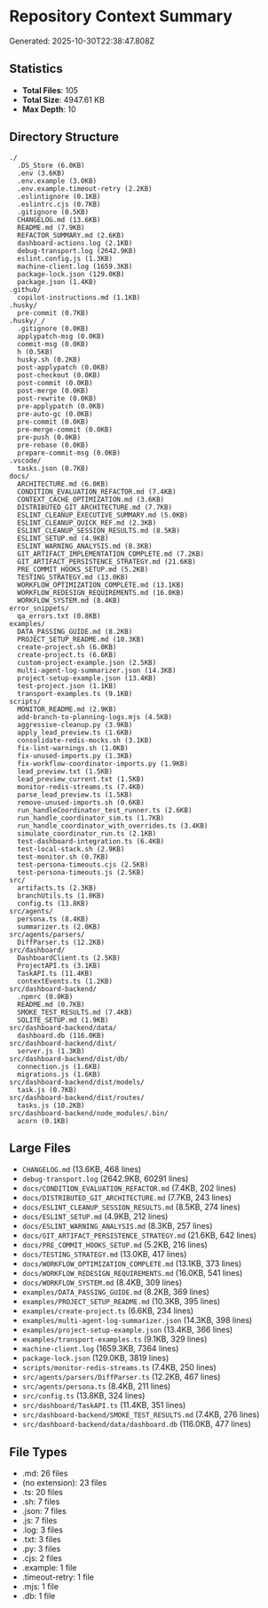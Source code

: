 # Repository Context Summary

Generated: 2025-10-30T22:38:47.808Z

## Statistics

- **Total Files**: 105
- **Total Size**: 4947.61 KB
- **Max Depth**: 10

## Directory Structure

```
./
  .DS_Store (6.0KB)
  .env (3.6KB)
  .env.example (3.0KB)
  .env.example.timeout-retry (2.2KB)
  .eslintignore (0.1KB)
  .eslintrc.cjs (0.7KB)
  .gitignore (0.5KB)
  CHANGELOG.md (13.6KB)
  README.md (7.9KB)
  REFACTOR_SUMMARY.md (2.6KB)
  dashboard-actions.log (2.1KB)
  debug-transport.log (2642.9KB)
  eslint.config.js (1.3KB)
  machine-client.log (1659.3KB)
  package-lock.json (129.0KB)
  package.json (1.4KB)
.github/
  copilot-instructions.md (1.1KB)
.husky/
  pre-commit (0.7KB)
.husky/_/
  .gitignore (0.0KB)
  applypatch-msg (0.0KB)
  commit-msg (0.0KB)
  h (0.5KB)
  husky.sh (0.2KB)
  post-applypatch (0.0KB)
  post-checkout (0.0KB)
  post-commit (0.0KB)
  post-merge (0.0KB)
  post-rewrite (0.0KB)
  pre-applypatch (0.0KB)
  pre-auto-gc (0.0KB)
  pre-commit (0.0KB)
  pre-merge-commit (0.0KB)
  pre-push (0.0KB)
  pre-rebase (0.0KB)
  prepare-commit-msg (0.0KB)
.vscode/
  tasks.json (0.7KB)
docs/
  ARCHITECTURE.md (6.0KB)
  CONDITION_EVALUATION_REFACTOR.md (7.4KB)
  CONTEXT_CACHE_OPTIMIZATION.md (3.6KB)
  DISTRIBUTED_GIT_ARCHITECTURE.md (7.7KB)
  ESLINT_CLEANUP_EXECUTIVE_SUMMARY.md (5.0KB)
  ESLINT_CLEANUP_QUICK_REF.md (2.3KB)
  ESLINT_CLEANUP_SESSION_RESULTS.md (8.5KB)
  ESLINT_SETUP.md (4.9KB)
  ESLINT_WARNING_ANALYSIS.md (8.3KB)
  GIT_ARTIFACT_IMPLEMENTATION_COMPLETE.md (7.2KB)
  GIT_ARTIFACT_PERSISTENCE_STRATEGY.md (21.6KB)
  PRE_COMMIT_HOOKS_SETUP.md (5.2KB)
  TESTING_STRATEGY.md (13.0KB)
  WORKFLOW_OPTIMIZATION_COMPLETE.md (13.1KB)
  WORKFLOW_REDESIGN_REQUIREMENTS.md (16.0KB)
  WORKFLOW_SYSTEM.md (8.4KB)
error_snippets/
  qa_errors.txt (0.8KB)
examples/
  DATA_PASSING_GUIDE.md (8.2KB)
  PROJECT_SETUP_README.md (10.3KB)
  create-project.sh (6.0KB)
  create-project.ts (6.6KB)
  custom-project-example.json (2.5KB)
  multi-agent-log-summarizer.json (14.3KB)
  project-setup-example.json (13.4KB)
  test-project.json (1.1KB)
  transport-examples.ts (9.1KB)
scripts/
  MONITOR_README.md (2.9KB)
  add-branch-to-planning-logs.mjs (4.5KB)
  aggressive-cleanup.py (3.9KB)
  apply_lead_preview.ts (1.6KB)
  consolidate-redis-mocks.sh (3.1KB)
  fix-lint-warnings.sh (1.0KB)
  fix-unused-imports.py (1.3KB)
  fix-workflow-coordinator-imports.py (1.9KB)
  lead_preview.txt (1.5KB)
  lead_preview_current.txt (1.5KB)
  monitor-redis-streams.ts (7.4KB)
  parse_lead_preview.ts (1.5KB)
  remove-unused-imports.sh (0.6KB)
  run_handleCoordinator_test_runner.ts (2.6KB)
  run_handle_coordinator_sim.ts (1.7KB)
  run_handle_coordinator_with_overrides.ts (3.4KB)
  simulate_coordinator_run.ts (2.1KB)
  test-dashboard-integration.ts (6.4KB)
  test-local-stack.sh (2.9KB)
  test-monitor.sh (0.7KB)
  test-persona-timeouts.cjs (2.5KB)
  test-persona-timeouts.js (2.5KB)
src/
  artifacts.ts (2.3KB)
  branchUtils.ts (1.0KB)
  config.ts (13.8KB)
src/agents/
  persona.ts (8.4KB)
  summarizer.ts (2.0KB)
src/agents/parsers/
  DiffParser.ts (12.2KB)
src/dashboard/
  DashboardClient.ts (2.5KB)
  ProjectAPI.ts (3.1KB)
  TaskAPI.ts (11.4KB)
  contextEvents.ts (1.2KB)
src/dashboard-backend/
  .npmrc (0.0KB)
  README.md (0.7KB)
  SMOKE_TEST_RESULTS.md (7.4KB)
  SQLITE_SETUP.md (1.9KB)
src/dashboard-backend/data/
  dashboard.db (116.0KB)
src/dashboard-backend/dist/
  server.js (1.3KB)
src/dashboard-backend/dist/db/
  connection.js (1.6KB)
  migrations.js (1.6KB)
src/dashboard-backend/dist/models/
  task.js (0.7KB)
src/dashboard-backend/dist/routes/
  tasks.js (10.2KB)
src/dashboard-backend/node_modules/.bin/
  acorn (0.1KB)
```

## Large Files

- `CHANGELOG.md` (13.6KB, 468 lines)
- `debug-transport.log` (2642.9KB, 60291 lines)
- `docs/CONDITION_EVALUATION_REFACTOR.md` (7.4KB, 202 lines)
- `docs/DISTRIBUTED_GIT_ARCHITECTURE.md` (7.7KB, 243 lines)
- `docs/ESLINT_CLEANUP_SESSION_RESULTS.md` (8.5KB, 274 lines)
- `docs/ESLINT_SETUP.md` (4.9KB, 212 lines)
- `docs/ESLINT_WARNING_ANALYSIS.md` (8.3KB, 257 lines)
- `docs/GIT_ARTIFACT_PERSISTENCE_STRATEGY.md` (21.6KB, 642 lines)
- `docs/PRE_COMMIT_HOOKS_SETUP.md` (5.2KB, 216 lines)
- `docs/TESTING_STRATEGY.md` (13.0KB, 417 lines)
- `docs/WORKFLOW_OPTIMIZATION_COMPLETE.md` (13.1KB, 373 lines)
- `docs/WORKFLOW_REDESIGN_REQUIREMENTS.md` (16.0KB, 541 lines)
- `docs/WORKFLOW_SYSTEM.md` (8.4KB, 309 lines)
- `examples/DATA_PASSING_GUIDE.md` (8.2KB, 369 lines)
- `examples/PROJECT_SETUP_README.md` (10.3KB, 395 lines)
- `examples/create-project.ts` (6.6KB, 234 lines)
- `examples/multi-agent-log-summarizer.json` (14.3KB, 398 lines)
- `examples/project-setup-example.json` (13.4KB, 366 lines)
- `examples/transport-examples.ts` (9.1KB, 329 lines)
- `machine-client.log` (1659.3KB, 7364 lines)
- `package-lock.json` (129.0KB, 3819 lines)
- `scripts/monitor-redis-streams.ts` (7.4KB, 250 lines)
- `src/agents/parsers/DiffParser.ts` (12.2KB, 467 lines)
- `src/agents/persona.ts` (8.4KB, 211 lines)
- `src/config.ts` (13.8KB, 324 lines)
- `src/dashboard/TaskAPI.ts` (11.4KB, 351 lines)
- `src/dashboard-backend/SMOKE_TEST_RESULTS.md` (7.4KB, 276 lines)
- `src/dashboard-backend/data/dashboard.db` (116.0KB, 477 lines)

## File Types

- .md: 26 files
- (no extension): 23 files
- .ts: 20 files
- .sh: 7 files
- .json: 7 files
- .js: 7 files
- .log: 3 files
- .txt: 3 files
- .py: 3 files
- .cjs: 2 files
- .example: 1 file
- .timeout-retry: 1 file
- .mjs: 1 file
- .db: 1 file
